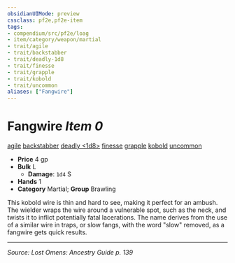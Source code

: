 ```yaml
---
obsidianUIMode: preview
cssclass: pf2e,pf2e-item
tags:
- compendium/src/pf2e/loag
- item/category/weapon/martial
- trait/agile
- trait/backstabber
- trait/deadly-1d8
- trait/finesse
- trait/grapple
- trait/kobold
- trait/uncommon
aliases: ["Fangwire"]
---
```

# Fangwire *Item 0*  
[agile](rules/traits/agile.md "Agile Weapon Trait")  [backstabber](rules/traits/backstabber.md "Backstabber Weapon Trait")  [deadly <1d8>](rules/traits/deadly-1d8.md "Deadly Weapon Trait")  [finesse](rules/traits/finesse.md "Finesse Weapon Trait")  [grapple](rules/traits/grapple.md "Grapple Weapon Trait")  [kobold](rules/traits/kobold-b1.md "Kobold Ancestry & Heritage Trait")  [uncommon](rules/traits/uncommon.md "Uncommon Rarity Trait")  

- **Price** 4 gp
- **Bulk** L
  - **Damage**: `1d4` S
- **Hands** 1
- **Category** Martial; **Group** Brawling 

This kobold wire is thin and hard to see, making it perfect for an ambush. The wielder wraps the wire around a vulnerable spot, such as the neck, and twists it to inflict potentially fatal lacerations. The name derives from the use of a similar wire in traps, or slow fangs, with the word "slow" removed, as a fangwire gets quick results.


---
*Source: Lost Omens: Ancestry Guide p. 139*
